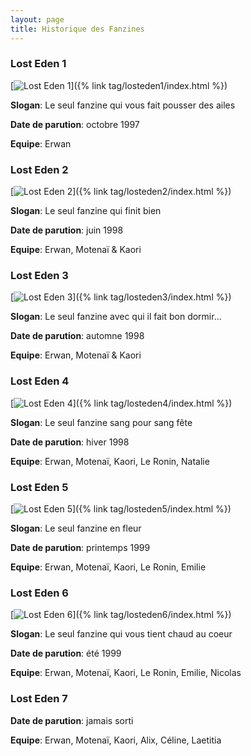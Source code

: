 ```yaml
---
layout: page
title: Historique des Fanzines
---
```


### Lost Eden 1

[![Lost Eden 1](/assets/images/pages/losteden1.jpg)]({% link tag/losteden1/index.html %})

**Slogan**: Le seul fanzine qui vous fait pousser des ailes

**Date de parution**: octobre 1997

**Equipe**: Erwan

### Lost Eden 2

[![Lost Eden 2](/assets/images/pages/losteden2.jpg)]({% link tag/losteden2/index.html %})

**Slogan**: Le seul fanzine qui finit bien

**Date de parution**: juin 1998

**Equipe**: Erwan, Motenaï & Kaori

### Lost Eden 3

[![Lost Eden 3](/assets/images/pages/losteden3.jpg)]({% link tag/losteden3/index.html %})

**Slogan**: Le seul fanzine avec qui il fait bon dormir...

**Date de parution**: automne 1998

**Equipe**: Erwan, Motenaï & Kaori

### Lost Eden 4

[![Lost Eden 4](/assets/images/pages/losteden4.jpg)]({% link tag/losteden4/index.html %})

**Slogan**: Le seul fanzine sang pour sang fête

**Date de parution**: hiver 1998

**Equipe**: Erwan, Motenaï, Kaori, Le Ronin, Natalie

### Lost Eden 5

[![Lost Eden 5](/assets/images/pages/losteden5.jpg)]({% link tag/losteden5/index.html %})

**Slogan**: Le seul fanzine en fleur

**Date de parution**: printemps 1999

**Equipe**: Erwan, Motenaï, Kaori, Le Ronin, Emilie

### Lost Eden 6

[![Lost Eden 6](/assets/images/pages/losteden6.jpg)]({% link tag/losteden6/index.html %})

**Slogan**: Le seul fanzine qui vous tient chaud au coeur

**Date de parution**: été 1999

**Equipe**: Erwan, Motenaï, Kaori, Le Ronin, Emilie, Nicolas

### Lost Eden 7

**Date de parution**: jamais sorti

**Equipe**: Erwan, Motenaï, Kaori, Alix, Céline, Laetitia
